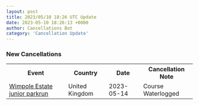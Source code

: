 ```yaml
---
layout: post
title: 2023/05/10 18:26 UTC Update
date: 2023-05-10 18:26:13 +0000
author: Cancellations Bot
category: 'Cancellation Update'
---
```


<h3>New Cancellations</h3>
<div class='hscrollable'>
<table style='width: 100%'>
    <tr>
        <th>Event</th>
        <th>Country</th>
        <th>Date</th>
        <th>Cancellation Note</th>
    </tr>
    <tr>
        <td><a href="https://www.parkrun.org.uk/wimpoleestate-juniors">Wimpole Estate junior parkrun</a></td>
        <td>United Kingdom</td>
        <td>2023-05-14</td>
        <td>Course Waterlogged</td>
    </tr>
</table>
</div>
